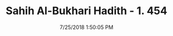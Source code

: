 ---
title        : "Sahih Al-Bukhari Hadith - 1. 454"
date         : 7/25/2018 1:50:05 PM
draft        : false
type         : "hadith"
layout       : "hadith"
BookCode     : "SHB"
VolumeNumber : "1"
HadithNumber : "454"
categories  :  ["Prayer-Being guided by lamps"]
tags  :  ["Anas bin Malik"]
---